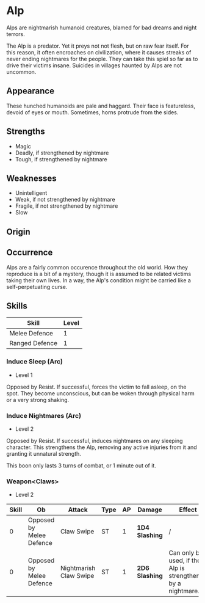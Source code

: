 # Alp
Alps are nightmarish humanoid creatures, blamed for bad dreams and night terrors. 

The Alp is a predator. Yet it preys not not flesh, but on raw fear itself. For this reason, it often encroaches on civilization, where it causes streaks of never ending nightmares for the people. They can take this spiel so far as to drive their victims insane. Suicides in villages haunted by Alps are not uncommon. 

## Appearance
These hunched humanoids are pale and haggard. Their face is featureless, devoid of eyes or mouth. Sometimes, horns protrude from the sides. 

## Strengths
* Magic
* Deadly, if strengthened by nightmare
* Tough, if strengthened by nightmare

## Weaknesses
* Unintelligent
* Weak, if not strengthened by nightmare
* Fragile, if not strengthened by nightmare
* Slow

## Origin


## Occurrence
Alps are a fairly common occurence throughout the old world. How they reproduce is a bit of a mystery, though it is assumed to be related victims taking their own lives. In a way, the Alp's condition might be carried like a self-perpetuating curse. 

## Skills
| Skill                    | Level | 
| ------------------------ | ----- | 
| Melee Defence            | 1     | 
| Ranged Defence           | 1     | 

### Induce Sleep (Arc)
* Level 1

Opposed by Resist. If successful, forces the victim to fall asleep, on the spot. They become unconscious, but can be woken through physical harm or a very strong shaking. 

### Induce Nightmares (Arc)
* Level 2

Opposed by Resist. If successful, induces nightmares on any sleeping character. This strengthens the Alp, removing any active injuries from it and granting it unnatural strength. 

This boon only lasts 3 turns of combat, or 1 minute out of it. 

### Weapon\<Claws\>
* Level 2

| Skill | **Ob** | Attack | Type | AP | Damage | Effect |
| ----- | ------ | ------ | ---- | -- | ------ | ------ |
| 0 | Opposed by Melee Defence | Claw Swipe | ST | 1 | **1D4** **Slashing**| / |
| 0 | Opposed by Melee Defence | Nightmarish Claw Swipe | ST | 1 | **2D6** **Slashing**| Can only be used, if the Alp is strengthened by a nightmare. |